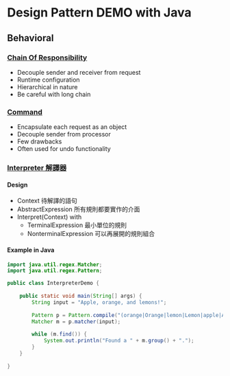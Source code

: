 # Design Pattern DEMO with Java

## Behavioral

### [Chain Of Responsibility](src/org/lwstudio/designpatternjava/behavioral_chain_of_responsibility/ChainOfResponsilibityDemo.java)

- Decouple sender and receiver from request
- Runtime configuration
- Hierarchical in nature
- Be careful with long chain

### [Command](src/org/lwstudio/designpatternjava/behavioral_command/CommandDemo.java)

- Encapsulate each request as an object
- Decouple sender from processor
- Few drawbacks
- Often used for undo functionality

### [Interpreter 解譯器](src/org/lwstudio/designpatternjava/behavioral_interpreter/InterpreterDemo.java)

#### Design

- Context 待解譯的語句
- AbstractExpression 所有規則都要實作的介面
- Interpret(Context) with
    - TerminalExpression 最小單位的規則
    - NonterminalExpression 可以再展開的規則組合

#### Example in Java

```java
import java.util.regex.Matcher;
import java.util.regex.Pattern;

public class InterpreterDemo {
    
    public static void main(String[] args) {
        String input = "Apple, orange, and lemons!";
        
        Pattern p = Pattern.compile("(orange|Orange|lemon|Lemon|apple|Apple|grape|Grape)");
        Matcher m = p.matcher(input);
        
        while (m.find()) {
            System.out.println("Found a " + m.group() + ".");
        }
    }
    
}
```